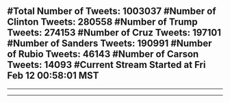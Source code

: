#Total Number of Tweets: 1003037 
#Number of Clinton Tweets: 280558
#Number of Trump Tweets: 274153
#Number of Cruz Tweets: 197101
#Number of Sanders Tweets: 190991
#Number of Rubio Tweets: 46143
#Number of Carson Tweets: 14093
#Current Stream Started at Fri Feb 12 00:58:01 MST
---
---
---
